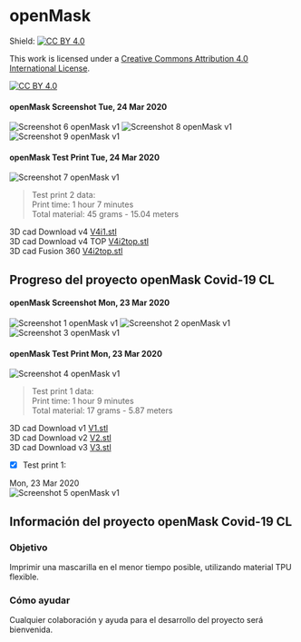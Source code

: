 # openMask

Shield: [![CC BY 4.0][cc-by-shield]][cc-by]

This work is licensed under a [Creative Commons Attribution 4.0 International
License][cc-by].

[![CC BY 4.0][cc-by-image]][cc-by]

[cc-by]: http://creativecommons.org/licenses/by/4.0/
[cc-by-image]: https://i.creativecommons.org/l/by/4.0/88x31.png
[cc-by-shield]: https://img.shields.io/badge/License-CC%20BY%204.0-lightgrey.svg

#### openMask Screenshot Tue, 24 Mar 2020
![Screenshot 6 openMask v1](/images/ss6.jpg)
![Screenshot 8 openMask v1](/images/ss8.jpg)
![Screenshot 9 openMask v1](/images/ss9.jpg)

#### openMask Test Print Tue, 24 Mar 2020

![Screenshot 7 openMask v1](/images/ss7.jpg)
> Test print 2 data:\
> Print time: 1 hour 7 minutes\
> Total material: 45 grams - 15.04 meters

3D cad Download v4 
[V4i1.stl](/cad/V4i1.stl)\
3D cad Download v4 TOP
[V4i2top.stl](/cad/V4i2top.stl)\
3D cad Fusion 360
[V4i2top.stl](/cad/COVID_V4_i2_Beta_v3.f3d)

## Progreso del proyecto openMask Covid-19 CL 

#### openMask Screenshot Mon, 23 Mar 2020 
![Screenshot 1 openMask v1](/images/ss1.jpg)
![Screenshot 2 openMask v1](/images/ss2.jpg)
![Screenshot 3 openMask v1](/images/ss3.jpg)

#### openMask Test Print Mon, 23 Mar 2020 

![Screenshot 4 openMask v1](/images/ss4v2.jpg)
> Test print 1 data:\
> Print time: 1 hour 9 minutes\
> Total material: 17 grams - 5.87 meters

3D cad Download v1 
[V1.stl](/cad/V1.stl)\
3D cad Download v2 
[V2.stl](/cad/V2.stl)\
3D cad Download v3 
[V3.stl](/cad/V3.stl)

- [x] Test print 1:

Mon, 23 Mar 2020 \
![Screenshot 5 openMask v1](/images/ss5.jpg)



## Información del proyecto openMask Covid-19 CL

### Objetivo

Imprimir una mascarilla en el menor tiempo posible, utilizando material TPU flexible.

### Cómo ayudar

Cualquier colaboración y ayuda para el desarrollo del proyecto será bienvenida.

